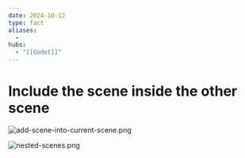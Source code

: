 ```yaml
---
date: 2024-10-12
type: fact
aliases:
  -
hubs:
  - "[[Godot]]"
---
```


# Include the scene inside the other scene

![add-scene-into-current-scene.png](../assets/imgs/add-scene-into-current-scene.png)

![nested-scenes.png](../assets/imgs/nested-scenes.png)

